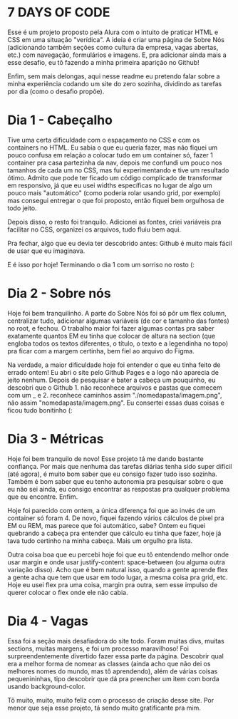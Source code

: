 # 7 DAYS OF CODE

Esse é um projeto proposto pela Alura com o intuito de praticar HTML e CSS em uma situação "verídica".
A ideia é criar uma página de Sobre Nós (adicionando também seções como cultura da empresa, vagas abertas, etc.) com navegação, formulários e imagens.
E, pra adicionar ainda mais a esse desafio, eu tô fazendo a minha primeira aparição no Github!

Enfim, sem mais delongas, aqui nesse readme eu pretendo falar sobre a minha experiência codando um site do zero sozinha, dividindo as tarefas por dia (como o desafio propõe).

# Dia 1 - Cabeçalho

Tive uma certa dificuldade com o espaçamento no CSS e com os containers no HTML. Eu sabia o que eu queria fazer, mas não fiquei um pouco confusa em relação a colocar tudo em um container só, fazer 1 container pra casa partezinha da nav, depois me confundi um pouco nos tamanhos de cada um no CSS, mas fui experimentando e tive um resultado ótimo.
Admito que pode ter ficado um código complicado de transformar em responsivo, já que eu usei widths específicas no lugar de algo um pouco mais "automático" (como poderia rolar usando grid, por exemplo) mas consegui entregar o que foi proposto, então fiquei bem orgulhosa de todo jeito.

Depois disso, o resto foi tranquilo. Adicionei as fontes, criei variáveis pra facilitar no CSS, organizei os arquivos, tudo fluiu bem aqui.

Pra fechar, algo que eu devia ter descobrido antes: Github é muito mais fácil de usar que eu imaginava.

E é isso por hoje! Terminando o dia 1 com um sorriso no rosto (:

# Dia 2 - Sobre nós

Hoje foi bem tranquilinho. A parte do Sobre Nós foi só pôr um flex column, centralizar tudo, adicionar algumas variáveis (de cor e tamanho das fontes) no root, e fechou.
O trabalho maior foi fazer algumas contas pra saber exatamente quantos EM eu tinha que colocar de altura na section (que engloba todos os textos diferentes, o título, o texto e a legendinha no topo) pra ficar com a margem certinha, bem fiel ao arquivo do Figma.

Na verdade, a maior dificuldade hoje foi entender o que eu tinha feito de errado ontem!
Eu abri o site pelo Github Pages e a logo não aparecia de jeito nenhum. Depois de pesquisar e bater a cabeça um pouquinho, eu descobri que o Github 1. não reconhece arquivos e pastas que comecem com um _ e 2. reconhece caminhos assim "./nomedapasta/imagem.png", não assim "nomedapasta/imagem.png".
Eu consertei essas duas coisas e ficou tudo bonitinho (:

# Dia 3 - Métricas

Hoje foi bem tranquilo de novo! Esse projeto tá me dando bastante confiança. Por mais que nenhuma das tarefas diárias tenha sido super difícil (até agora), é muito bom saber que eu consigo fazer tudo isso sozinha. Também é bom saber que eu tenho autonomia pra pesquisar sobre o que eu não sei ainda, eu consigo encontrar as respostas pra qualquer problema que eu encontre. Enfim.

Hoje foi parecido com ontem, a única diferença foi que ao invés de um container só foram 4. De novo, fiquei fazendo vários cálculos de pixel pra EM ou REM, mas parece que foi automático, sabe? Ontem eu fiquei quebrando a cabeça pra entender que cálculo eu tinha que fazer, hoje já tava tudo certinho na minha cabeça. Mais um orgulho pra lista.

Outra coisa boa que eu percebi hoje foi que eu tô entendendo melhor onde usar margin e onde usar justify-content: space-between (ou alguma outra variação disso).
Acho que é bem natural isso, quando a gente aprende flex a gente acha que tem que usar em todo lugar, a mesma coisa pra grid, etc.
Hoje eu usei flex pra uma coisa, margin pra outra, sem esse impulso de querer colocar o flex onde ele não cabia.

# Dia 4 - Vagas

Essa foi a seção mais desafiadora do site todo. Foram muitas divs, muitas sections, muitas margens, e foi um processo maravilhoso!
Foi surpreendentemente divertido fazer essa parte da página. Descobrir qual era a melhor forma de nomear as classes (ainda acho que não dei os melhores nomes do mundo, mas tô aprendendo), além de várias coisas pequenininhas, tipo descobrir que dá pra preencher um item com borda usando background-color.

Tô muito, muito, muito feliz com o processo de criação desse site. Por menor que seja esse projeto, tá sendo muito gratificante pra mim.
